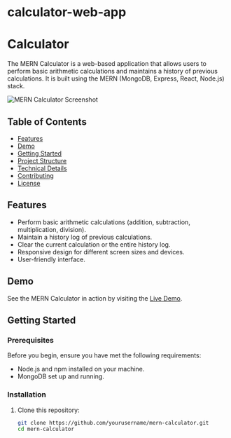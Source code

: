 # calculator-web-app

# Calculator

The MERN Calculator is a web-based application that allows users to perform basic arithmetic calculations and maintains a history of previous calculations. It is built using the MERN (MongoDB, Express, React, Node.js) stack.

![MERN Calculator Screenshot](./screenshot.png)

## Table of Contents

- [Features](#features)
- [Demo](#demo)
- [Getting Started](#getting-started)
- [Project Structure](#project-structure)
- [Technical Details](#technical-details)
- [Contributing](#contributing)
- [License](#license)

## Features

- Perform basic arithmetic calculations (addition, subtraction, multiplication, division).
- Maintain a history log of previous calculations.
- Clear the current calculation or the entire history log.
- Responsive design for different screen sizes and devices.
- User-friendly interface.

## Demo

See the MERN Calculator in action by visiting the [Live Demo](https://your-live-demo-url.com).

## Getting Started

### Prerequisites

Before you begin, ensure you have met the following requirements:

- Node.js and npm installed on your machine.
- MongoDB set up and running.

### Installation

1. Clone this repository:

   ```bash
   git clone https://github.com/yourusername/mern-calculator.git
   cd mern-calculator
